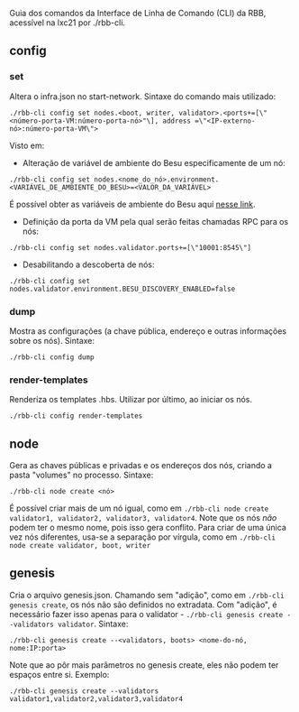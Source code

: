 Guia dos comandos da Interface de Linha de Comando (CLI) da RBB, acessível na lxc21 por ./rbb-cli.

## config
### set
Altera o infra.json no start-network. 
Sintaxe do comando mais utilizado:
```
./rbb-cli config set nodes.<boot, writer, validator>.<ports+=[\"<número-porta-VM:número-porta-nó>"\], address =\"<IP-externo-nó>:número-porta-VM\">
```

Visto em:
* Alteração de variável de ambiente do Besu especificamente de um nó:
```
./rbb-cli config set nodes.<nome_do_nó>.environment.<VARIÁVEL_DE_AMBIENTE_DO_BESU>=<VALOR_DA_VARIÁVEL>
```
É possível obter as variáveis de ambiente do Besu aqui [nesse link](https://besu.hyperledger.org/stable/public-networks/reference/cli/options).

* Definição da porta da VM pela qual serão feitas chamadas RPC para os nós:
```
./rbb-cli config set nodes.validator.ports+=[\"10001:8545\"]
```
* Desabilitando a descoberta de nós:
```
./rbb-cli config set nodes.validator.environment.BESU_DISCOVERY_ENABLED=false
```

### dump
Mostra as configurações (a chave pública, endereço e outras informações sobre os nós). 
Sintaxe:
```
./rbb-cli config dump
```

### render-templates
Renderiza os templates .hbs. Utilizar por último, ao iniciar os nós.
```
./rbb-cli config render-templates
```

## node
Gera as chaves públicas e privadas e os endereços dos nós, criando a pasta "volumes" no processo.
Sintaxe:

```
./rbb-cli node create <nó>
```

É possível criar mais de um nó igual, como em ``` ./rbb-cli node create validator1, validator2, validator3, validator4 ```. 
Note que os nós *não* podem ter o mesmo nome, pois isso gera conflito. 
Para criar de uma única vez nós diferentes, usa-se a separação por vírgula, como em ``` ./rbb-cli node create validator, boot, writer ```

## genesis
Cria o arquivo genesis.json. Chamando sem "adição", como em ``` ./rbb-cli genesis create ```, os nós não são definidos no extradata. Com "adição",
é necessário fazer isso apenas para o validator - ``` ./rbb-cli genesis create --validators validator ```. 
Sintaxe:
```
./rbb-cli genesis create --<validators, boots> <nome-do-nó, nome:IP:porta>
```

Note que ao pôr mais parâmetros no genesis create, eles não podem ter espaços entre si. Exemplo:

```
./rbb-cli genesis create --validators validator1,validator2,validator3,validator4
```
